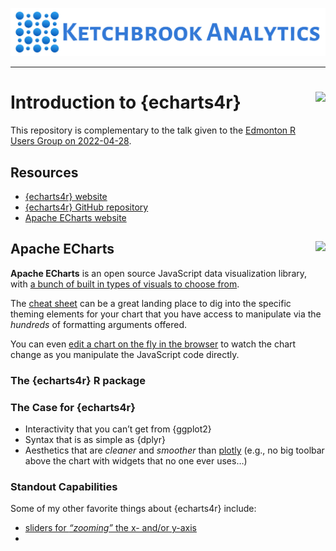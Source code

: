 
<!-- README.md is generated from README.Rmd. Please edit that file -->

![](www/ka_logo.jpg)

<hr>

# Introduction to {echarts4r} <img src="https://raw.githubusercontent.com/JohnCoene/echarts4r/master/man/figures/logo.png" align="right" height="200"/>

<!-- badges: start -->
<!-- badges: end -->

This repository is complementary to the talk given to the [Edmonton R
Users Group on
2022-04-28](https://www.meetup.com/edmonton-r-user-group-yegrug/events/284835558/).

## Resources

-   [{echarts4r} website](https://echarts4r.john-coene.com/index.html)
-   [{echarts4r} GitHub
    repository](https://github.com/JohnCoene/echarts4r)
-   [Apache ECharts website](https://echarts.apache.org/en/index.html)

## Apache ECharts <img src="https://echarts.apache.org/en/images/logo.png" align="right" height="100"/>

**Apache ECharts** is an open source JavaScript data visualization
library, with [a bunch of built in types of visuals to choose
from](https://echarts.apache.org/examples/en/index.html).

The [cheat sheet](https://echarts.apache.org/en/cheat-sheet.html) can be
a great landing place to dig into the specific theming elements for your
chart that you have access to manipulate via the *hundreds* of
formatting arguments offered.

You can even [edit a chart on the fly in the
browser](https://echarts.apache.org/examples/en/editor.html?c=heatmap-cartesian)
to watch the chart change as you manipulate the JavaScript code
directly.

### The {echarts4r} R package

### The Case for {echarts4r}

-   Interactivity that you can’t get from {ggplot2}
-   Syntax that is as simple as {dplyr}
-   Aesthetics that are *cleaner* and *smoother* than
    [plotly](https://plotly.com/r/) (e.g., no big toolbar above the
    chart with widgets that no one ever uses…)

### Standout Capabilities

Some of my other favorite things about {echarts4r} include:

-   [sliders for *“zooming”* the x- and/or
    y-axis](https://echarts4r.john-coene.com/articles/brush.html#sliders)
-   
